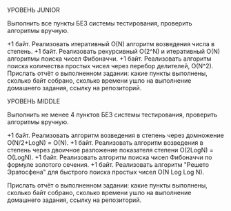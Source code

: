 УРОВЕНЬ JUNIOR

Выполнить все пункты БЕЗ системы тестирования, проверить алгоритмы вручную.

+1 байт. Реализовать итеративный O(N) алгоритм возведения числа в степень.
+1 байт. Реализовать рекурсивный O(2^N) и итеративный O(N) алгоритмы поиска чисел Фибоначчи.
+1 байт. Реализовать алгоритм поиска количества простых чисел через перебор делителей, O(N^2).
Прислать отчёт о выполненном задании:
какие пункты выполнены, сколько байт собрано, сколько времени ушло на выполнение домашнего задания, ссылку на репозиторий.

УРОВЕНЬ MIDDLE

Выполнить не менее 4 пунктов БЕЗ системы тестирования, проверить алгоритмы вручную.

+1 байт. Реализовать алгоритм возведения в степень через домножение O(N/2+LogN) = O(N).
+1 байт. Реализовать алгоритм возведения в степень через двоичное разложение показателя степени O(2LogN) = O(LogN).
+1 байт. Реализовать алгоритм поиска чисел Фибоначчи по формуле золотого сечения.
+1 байт. Реализовать алгоритм "Решето Эратосфена" для быстрого поиска простых чисел O(N Log Log N).

Прислать отчёт о выполненном задании:
какие пункты выполнены, сколько байт собрано, сколько времени ушло на выполнение домашнего задания, ссылку на репозиторий.
